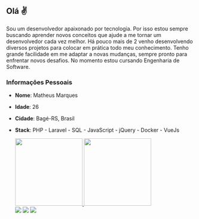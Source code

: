 ## Olá ✌️
Sou um desenvolvedor apaixonado por tecnologia. Por isso estou sempre buscando
aprender novos conceitos que ajude a me tornar um desenvolvedor cada vez melhor.
Há pouco mais de 2 venho desenvolvendo diversos projetos para colocar em
prática todo meu conhecimento. Tenho grande facilidade em me adaptar a
novas mudanças, sempre pronto para enfrentar novos desafios. No momento estou cursando Engenharia de Software.
  
### Informações Pessoais

* **Nome**: Matheus Marques
* **Idade**: 26
* **Cidade**: Bagé-RS, Brasil
* **Stack**: PHP - Laravel - SQL - JavaScript - jQuery - Docker - VueJs
  

  <div>
            <a href="https://github.com/matheusmrqs4">
            <img loading="lazy" height="180em" src="https://github-readme-stats.vercel.app/api/top-langs/?username=matheusmrqs4&layout=compact&langs_count=7&theme=github_dark_dimmed"/>
            <img loading="lazy" height="180em" src="https://github-readme-stats.vercel.app/api?username=matheusmrqs4&show_icons=true&theme=github_dark_dimmed&include_all_commits=true&count_private=true"/>
              
  </div>

  
  <div>
            <a href="https://twitter.com/m_mrqsphp" target="_blank"><img src="https://img.shields.io/badge/Twitter-1DA1F2?style=for-the-badge&logo=twitter&logoColor=white" target="_blank"></a>
            <a href="https://www.linkedin.com/in/m-marqs1/" target="_blank"><img src="https://img.shields.io/badge/LinkedIn-0077B5?style=for-the-badge&logo=linkedin&logoColor=white" target="_blank"></a>
            <a href="mailto:matheusmrqs4@gmail.com" target="_blank"><img src="https://img.shields.io/badge/Gmail-D14836?style=for-the-badge&logo=gmail&logoColor=white" target="_blank"></a>
  </div>
